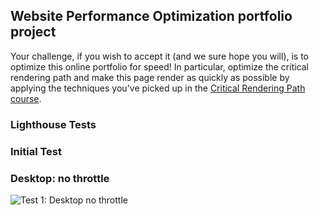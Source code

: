 ## Website Performance Optimization portfolio project

Your challenge, if you wish to accept it (and we sure hope you will), is to optimize this online portfolio for speed! In particular, optimize the critical rendering path and make this page render as quickly as possible by applying the techniques you've picked up in the [Critical Rendering Path course](https://www.udacity.com/course/ud884).

### Lighthouse Tests

### Initial Test
### Desktop: no throttle
![Test 1: Desktop no throttle](/frontend-nanodegree-mobile-portfolio/WebsiteOptimizationScreenshots/Test1-Desktop-noThrottle.png)